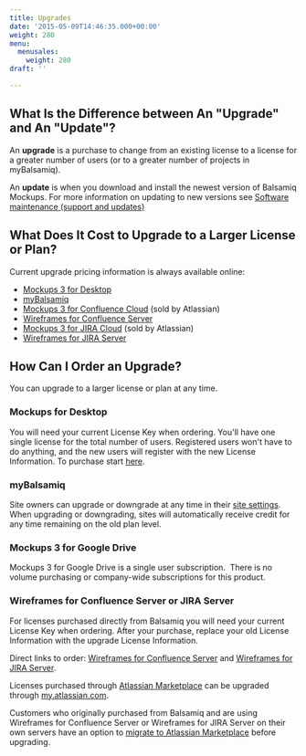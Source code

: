 ```yaml
---
title: Upgrades
date: '2015-05-09T14:46:35.000+00:00'
weight: 280
menu:
  menusales:
    weight: 280
draft: ''

---
```


## What Is the Difference between An "Upgrade" and An "Update"?

An **upgrade** is a purchase to change from an existing license to a license for a greater number of users (or to a greater number of projects in myBalsamiq).

An **update** is when you download and install the newest version of Balsamiq Mockups. For more information on updating to new versions see [Software maintenance (support and updates)](/sales/maintenance/)

## What Does It Cost to Upgrade to a Larger License or Plan?

Current upgrade pricing information is always available online:

*   [Mockups 3 for Desktop](https://balsamiq.com/buy/desktopupgrades/)
*   [myBalsamiq](https://balsamiq.com/buy/#myb)
*   [Mockups 3 for Confluence Cloud](https://marketplace.atlassian.com/plugins/com.balsamiq.mockups.confluence/cloud/pricing) (sold by Atlassian)
*   [Wireframes for Confluence Server](https://balsamiq.com/buy/#cu)
*   [Mockups 3 for JIRA Cloud](https://marketplace.atlassian.com/plugins/com.balsamiq.mockups.jira/cloud/pricing) (sold by Atlassian)
*   [Wireframes for JIRA Server](https://balsamiq.com/buy/#ju)

## How Can I Order an Upgrade?

You can upgrade to a larger license or plan at any time.

### Mockups for Desktop

You will need your current License Key when ordering. You'll have one single license for the total number of users. Registered users won't have to do anything, and the new users will register with the new License Information. To purchase start [here](https://balsamiq.com/buy/#du).

### myBalsamiq

Site owners can upgrade or downgrade at any time in their [site settings](/sales/mybsubscriptions/#changing-your-plan). When upgrading or downgrading, sites will automatically receive credit for any time remaining on the old plan level.

### Mockups 3 for Google Drive

Mockups 3 for Google Drive is a single user subscription.  There is no volume purchasing or company-wide subscriptions for this product.

### Wireframes for Confluence Server or JIRA Server

For licenses purchased directly from Balsamiq you will need your current License Key when ordering. After your purchase, replace your old License Information with the upgrade License Information.

Direct links to order: [Wireframes for Confluence Server](https://balsamiq.com/buy/#cu) and [Wireframes for JIRA Server](https://balsamiq.com/buy/#ju).

Licenses purchased through [Atlassian Marketplace](/sales/marketplace/) can be upgraded through [my.atlassian.com](https://my.atlassian.com).

Customers who originally purchased from Balsamiq and are using Wireframes for Confluence Server or Wireframes for JIRA Server on their own servers have an option to [migrate to Atlassian Marketplace](/sales/atlassianmigrating/) before upgrading.

